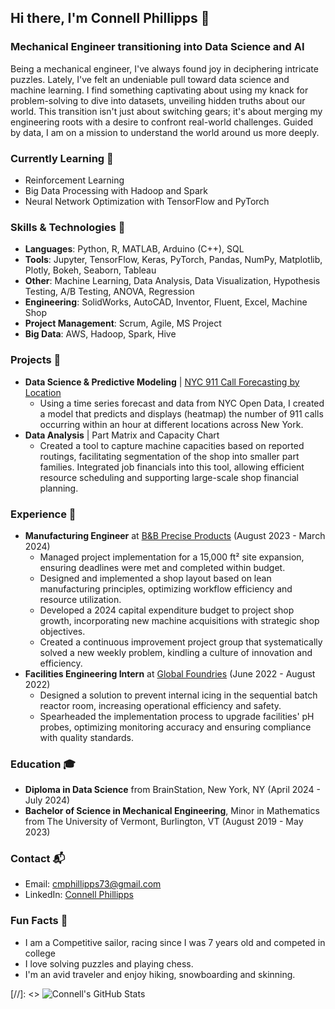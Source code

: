 ## Hi there, I'm Connell Phillipps 👋
### Mechanical Engineer transitioning into Data Science and AI

Being a mechanical engineer, I've always found joy in deciphering intricate puzzles. Lately, I've felt an undeniable pull toward data science and machine learning. I find something captivating about using my knack for problem-solving to dive into datasets, unveiling hidden truths about our world. This transition isn't just about switching gears; it's about merging my engineering roots with a desire to confront real-world challenges. Guided by data, I am on a mission to understand the world around us more deeply.

### Currently Learning 🌱
- Reinforcement Learning
- Big Data Processing with Hadoop and Spark
- Neural Network Optimization with TensorFlow and PyTorch

### Skills & Technologies 🔧
- **Languages**: Python, R, MATLAB, Arduino (C++), SQL
- **Tools**: Jupyter, TensorFlow, Keras, PyTorch, Pandas, NumPy, Matplotlib, Plotly, Bokeh, Seaborn, Tableau
- **Other**: Machine Learning, Data Analysis, Data Visualization, Hypothesis Testing, A/B Testing, ANOVA, Regression
- **Engineering**: SolidWorks, AutoCAD, Inventor, Fluent, Excel, Machine Shop
- **Project Management**: Scrum, Agile, MS Project
- **Big Data**: AWS, Hadoop, Spark, Hive

### Projects 🚀
- **Data Science & Predictive Modeling** | [NYC 911 Call Forecasting by Location](https://github.com/Connell-Phillipps/Capstone_911)
  - Using a time series forecast and data from NYC Open Data, I created a model that predicts and displays (heatmap) the number of 911 calls occurring within an hour at different locations across New York.
- **Data Analysis** | Part Matrix and Capacity Chart
  - Created a tool to capture machine capacities based on reported routings, facilitating segmentation of the shop into smaller part families. Integrated job financials into this tool, allowing efficient resource scheduling and supporting large-scale shop financial planning.

### Experience 💼
- **Manufacturing Engineer** at [B&B Precise Products](URL) (August 2023 - March 2024)
  - Managed project implementation for a 15,000 ft² site expansion, ensuring deadlines were met and completed within budget.
  - Designed and implemented a shop layout based on lean manufacturing principles, optimizing workflow efficiency and resource utilization.
  - Developed a 2024 capital expenditure budget to project shop growth, incorporating new machine acquisitions with strategic shop objectives.
  - Created a continuous improvement project group that systematically solved a new weekly problem, kindling a culture of innovation and efficiency.
- **Facilities Engineering Intern** at [Global Foundries](URL) (June 2022 - August 2022)
  - Designed a solution to prevent internal icing in the sequential batch reactor room, increasing operational efficiency and safety.
  - Spearheaded the implementation process to upgrade facilities' pH probes, optimizing monitoring accuracy and ensuring compliance with quality standards.

### Education 🎓
- **Diploma in Data Science** from BrainStation, New York, NY (April 2024 - July 2024)
- **Bachelor of Science in Mechanical Engineering**, Minor in Mathematics from The University of Vermont, Burlington, VT (August 2019 - May 2023)

### Contact 📬
- Email: [cmphillipps73@gmail.com](mailto:cmphillipps73@gmail.com)
- LinkedIn: [Connell Phillipps](https://www.linkedin.com/in/connell-phillipps)

### Fun Facts 🎉
- I am a Competitive sailor, racing since I was 7 years old and competed in college
- I love solving puzzles and playing chess.
- I'm an avid traveler and enjoy hiking, snowboarding and skinning.

[//]: <> ![Connell's GitHub Stats](https://github-readme-stats.vercel.app/api?username=connell-phillipps&show_icons=true)
